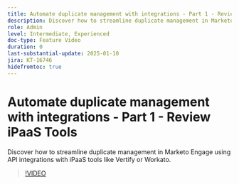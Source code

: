 ```yaml
---
title: Automate duplicate management with integrations - Part 1 - Review iPaaS Tools
description: Discover how to streamline duplicate management in Marketo Engage using API integrations with iPaaS tools like Vertify or Workato.
role: Admin
level: Intermediate, Experienced
doc-type: Feature Video
duration: 0
last-substantial-update: 2025-01-10
jira: KT-16746
hidefromtoc: true
---
```


# Automate duplicate management with integrations - Part 1 - Review iPaaS Tools

Discover how to streamline duplicate management in Marketo Engage using API integrations with iPaaS tools like Vertify or Workato.

>[!VIDEO](https://video.tv.adobe.com/v/3429487/?learn=on&enablevpops)
